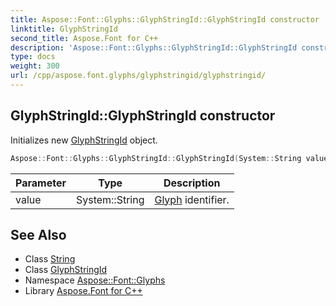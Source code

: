 ```yaml
---
title: Aspose::Font::Glyphs::GlyphStringId::GlyphStringId constructor
linktitle: GlyphStringId
second_title: Aspose.Font for C++
description: 'Aspose::Font::Glyphs::GlyphStringId::GlyphStringId constructor. Initializes new GlyphStringId object in C++.'
type: docs
weight: 300
url: /cpp/aspose.font.glyphs/glyphstringid/glyphstringid/
---
```

## GlyphStringId::GlyphStringId constructor


Initializes new [GlyphStringId](../) object.

```cpp
Aspose::Font::Glyphs::GlyphStringId::GlyphStringId(System::String value)
```


| Parameter | Type | Description |
| --- | --- | --- |
| value | System::String | [Glyph](../../glyph/) identifier. |

## See Also

* Class [String](../../../system/string/)
* Class [GlyphStringId](../)
* Namespace [Aspose::Font::Glyphs](../../)
* Library [Aspose.Font for C++](../../../)
